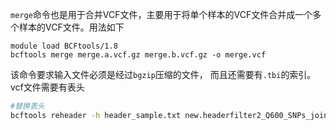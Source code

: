 `merge`命令也是用于合并VCF文件，主要用于将单个样本的VCF文件合并成一个多个样本的VCF文件。用法如下

```
module load BCFtools/1.8
bcftools merge merge.a.vcf.gz merge.b.vcf.gz -o merge.vcf
```

该命令要求输入文件必须是经过`bgzip`压缩的文件， 而且还需要有`.tbi`的索引。vcf文件需要有表头



```bash
#替换表头
bcftools reheader -h header_sample.txt new.headerfilter2_Q600_SNPs_joint_216_MAF0.05_common.recode.vcf -o addHeader_filter2_Q600_SNPs_joint_216_MAF0.05_common.recode.vcf
```

